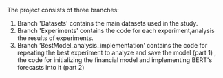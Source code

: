 The project consists of three branches:
1. Branch 'Datasets' contains the main datasets used in the study.
2. Branch 'Experiments' contains the code for each experiment,analysis the results of experiments.
3. Branch ‘BestModel_analysis_implementation’ contains the code for repeating the best experiment to analyze and  save the model (part 1) , the code for initializing the financial model and implementing BERT's forecasts into it (part 2)
